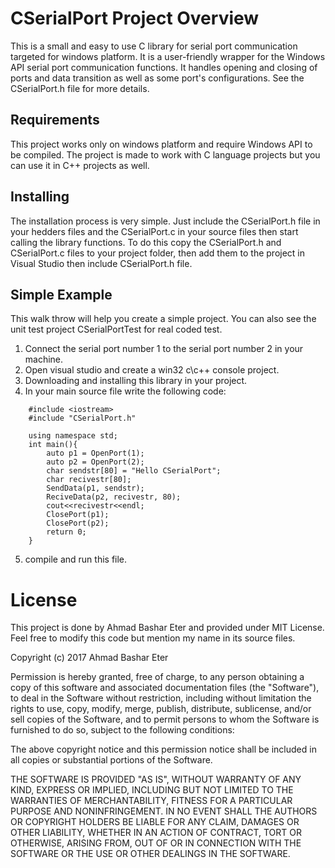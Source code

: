 #    CSerialPort Project Overview
This is a small and easy to use C library for serial port communication targeted for windows platform.
It is a user-friendly wrapper for the Windows API serial port communication functions.
It handles opening and closing of ports and data transition as well as some port's configurations.
See the CSerialPort.h file for more details.

## Requirements
This project works only on windows platform and require Windows API to be compiled.
The project is made to work with C language projects but you can use it in C++ projects as well.

## Installing
The installation process is very simple. Just include the CSerialPort.h file in your 
hedders files and the CSerialPort.c in your source files then start calling the library functions.
To do this copy the CSerialPort.h and CSerialPort.c files to your project folder, then add them to 
the project in Visual Studio then include CSerialPort.h file.

## Simple Example
This walk throw will help you create a simple project.
You can also see the unit test project CSerialPortTest for real coded test.

1. Connect the serial port number 1 to the serial port number 2 in your machine.
2. Open visual studio and create a win32 c\c++ console project.
3. Downloading and installing this library in your project.
4. In your main source file write the following code:
```
	#include <iostream>
	#include "CSerialPort.h"

	using namespace std;
	int main(){
		auto p1 = OpenPort(1);
		auto p2 = OpenPort(2);
		char sendstr[80] = "Hello CSerialPort";
		char recivestr[80];
		SendData(p1, sendstr);
		ReciveData(p2, recivestr, 80);
		cout<<recivestr<<endl;
		ClosePort(p1);
		ClosePort(p2);
		return 0;
	}
```
5. compile and run this file.

# License
This project is done by Ahmad Bashar Eter and provided under MIT License.
Feel free to modify this code but mention my name in its source files.

Copyright (c) 2017 Ahmad Bashar Eter

Permission is hereby granted, free of charge, to any person obtaining a copy
of this software and associated documentation files (the "Software"), to deal
in the Software without restriction, including without limitation the rights
to use, copy, modify, merge, publish, distribute, sublicense, and/or sell
copies of the Software, and to permit persons to whom the Software is
furnished to do so, subject to the following conditions:

The above copyright notice and this permission notice shall be included in all
copies or substantial portions of the Software.

THE SOFTWARE IS PROVIDED "AS IS", WITHOUT WARRANTY OF ANY KIND, EXPRESS OR
IMPLIED, INCLUDING BUT NOT LIMITED TO THE WARRANTIES OF MERCHANTABILITY,
FITNESS FOR A PARTICULAR PURPOSE AND NONINFRINGEMENT. IN NO EVENT SHALL THE
AUTHORS OR COPYRIGHT HOLDERS BE LIABLE FOR ANY CLAIM, DAMAGES OR OTHER
LIABILITY, WHETHER IN AN ACTION OF CONTRACT, TORT OR OTHERWISE, ARISING FROM,
OUT OF OR IN CONNECTION WITH THE SOFTWARE OR THE USE OR OTHER DEALINGS IN THE
SOFTWARE.





